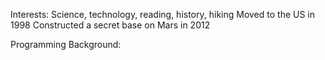 Interests:
Science, technology, reading, history, hiking
Moved to the US in 1998
Constructed a secret base on Mars in 2012

Programming Background:
